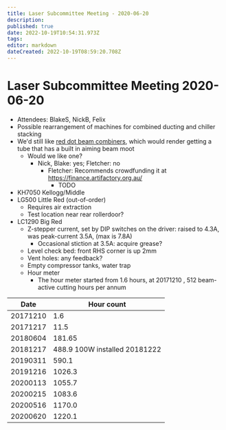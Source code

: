 ```yaml
---
title: Laser Subcommittee Meeting - 2020-06-20
description: 
published: true
date: 2022-10-19T10:54:31.973Z
tags: 
editor: markdown
dateCreated: 2022-10-19T08:59:20.708Z
---
```


# Laser Subcommittee Meeting 2020-06-20

-   Attendees: BlakeS, NickB, Felix
-   Possible rearrangement of machines for combined ducting and chiller stacking
-   We'd still like [red dot beam combiners](/subcommittee/laser-minutes-20191216), which would render getting a tube that has a built in aiming beam moot
    -   Would we like one?
        -   Nick, Blake: yes; Fletcher: no
            -   Fletcher: Recommends crowdfunding it at <https://finance.artifactory.org.au/>
                -   TODO
-   KH7050 Kellogg/Middle
-   LG500 Little Red (out-of-order)
    -   Requires air extraction
    -   Test location near rear rollerdoor?
-   LC1290 Big Red
    -   Z-stepper current, set by DIP switches on the driver: raised to 4.3A, was peak-current 3.5A, (max is 7.8A)
        -   Occasional stiction at 3.5A: acquire grease?
    -   Level check bed: front RHS corner is up 2mm
    -   Vent holes: any feedback?
    -   Empty compressor tanks, water trap
    -   Hour meter
        -   The hour meter started from 1.6 hours, at 20171210 , 512 beam-active cutting hours per annum

| Date     | Hour count                    |
|----------|-------------------------------|
| 20171210 | 1.6                           |
| 20171217 | 11.5                          |
| 20180604 | 181.65                        |
| 20181217 | 488.9 100W installed 20181222 |
| 20190311 | 590.1                         |
| 20191216 | 1026.3                        |
| 20200113 | 1055.7                        |
| 20200215 | 1083.6                        |
| 20200516 | 1170.0                        |
| 20200620 | 1220.1                        |
